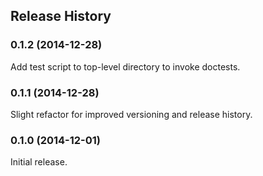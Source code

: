 ## Release History

### 0.1.2 (2014-12-28)

Add test script to top-level directory to invoke doctests.

### 0.1.1 (2014-12-28)

Slight refactor for improved versioning and release history.

### 0.1.0 (2014-12-01)

Initial release.